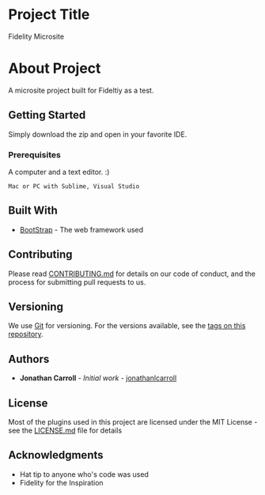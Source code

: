 
# Project Title
Fidelity Microsite


# About Project

A microsite project built for Fideltiy as a test.

## Getting Started

Simply download the zip and open in your favorite IDE. 

### Prerequisites

A computer and a text editor. :) 

```
Mac or PC with Sublime, Visual Studio
```


## Built With

* [BootStrap](http://www.bootstrap.com) - The web framework used



## Contributing

Please read [CONTRIBUTING.md](https://gist.github.com/PurpleBooth/b24679402957c63ec426) for details on our code of conduct, and the process for submitting pull requests to us.

## Versioning

We use [Git](http://git.com/) for versioning. For the versions available, see the [tags on this repository](https://github.com/your/project/tags). 

## Authors

* **Jonathan Carroll** - *Initial work* - [jonathanlcarroll](https://jonathanlcarroll.com)



## License

Most of the plugins used in this project are licensed under the MIT License - see the [LICENSE.md](LICENSE.md) file for details


## Acknowledgments

* Hat tip to anyone who's code was used
* Fidelity for the Inspiration

